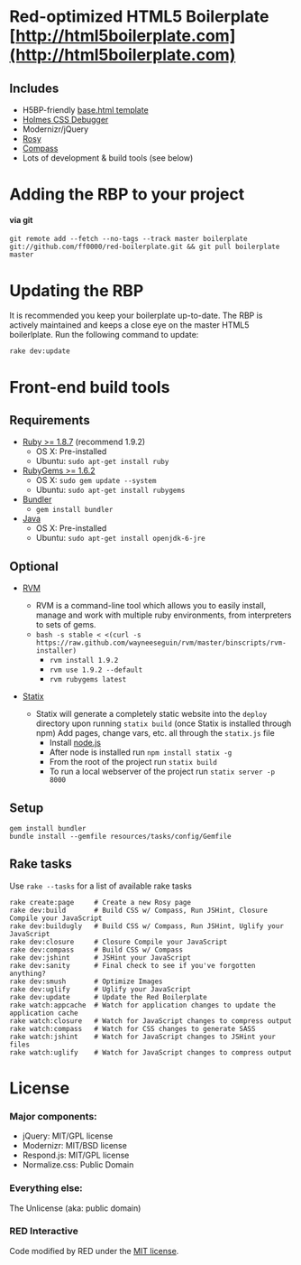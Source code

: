 Red-optimized HTML5 Boilerplate [http://html5boilerplate.com](http://html5boilerplate.com)
========================================================================================== 

## Includes

- H5BP-friendly [base.html template](/ff0000/red-boilerplate/project/templates/base.html)
- [Holmes CSS Debugger](http://www.red-root.com/sandbox/holmes/)
- Modernizr/jQuery
- [Rosy](/ff0000/rosy)
- [Compass](/ff0000/red-compass-framework)
- Lots of development & build tools (see below)

Adding the RBP to your project
==============================

#### via git

    git remote add --fetch --no-tags --track master boilerplate git://github.com/ff0000/red-boilerplate.git && git pull boilerplate master

Updating the RBP
================

It is recommended you keep your boilerplate up-to-date. The RBP is actively maintained and keeps a close eye on the master HTML5 boilerlplate. Run the following command to update:

    rake dev:update

Front-end build tools
=====================

## Requirements

- [Ruby >= 1.8.7](http://www.ruby-lang.org/en/) (recommend 1.9.2)
	- OS X: Pre-installed
	- Ubuntu: `sudo apt-get install ruby`
- [RubyGems >= 1.6.2](http://rubygems.org/)
	- OS X: `sudo gem update --system`
	- Ubuntu: `sudo apt-get install rubygems`
- [Bundler](http://gembundler.com/)
	- `gem install bundler`
- [Java](http://www.java.com/en/download/index.jsp)
	- OS X: Pre-installed
	- Ubuntu: `sudo apt-get install openjdk-6-jre`

## Optional

- [RVM](http://beginrescueend.com/)
	- RVM is a command-line tool which allows you to easily install, manage and work with multiple ruby environments, from interpreters to sets of gems.
	- `bash -s stable < <(curl -s https://raw.github.com/wayneeseguin/rvm/master/binscripts/rvm-installer)`
        - `rvm install 1.9.2`
        - `rvm use 1.9.2 --default`
        - `rvm rubygems latest`

- [Statix](https://github.com/gigafied/statix)

	- Statix will generate a completely static website into the `deploy` directory upon running `statix build` (once Statix is installed through npm) 
	Add pages, change vars, etc. all through the `statix.js` file
	   - Install [node.js](http://nodejs.org/)
	   - After node is installed run `npm install statix -g`
	   - From the root of the project run `statix build`
	   - To run a local webserver of the project run `statix server -p 8000`

## Setup

    gem install bundler
    bundle install --gemfile resources/tasks/config/Gemfile

## Rake tasks

Use `rake --tasks` for a list of available rake tasks

	rake create:page     # Create a new Rosy page
	rake dev:build       # Build CSS w/ Compass, Run JSHint, Closure Compile your JavaScript
	rake dev:buildugly   # Build CSS w/ Compass, Run JSHint, Uglify your JavaScript
	rake dev:closure     # Closure Compile your JavaScript
	rake dev:compass     # Build CSS w/ Compass
	rake dev:jshint      # JSHint your JavaScript
	rake dev:sanity      # Final check to see if you've forgotten anything?
	rake dev:smush       # Optimize Images
	rake dev:uglify      # Uglify your JavaScript
	rake dev:update      # Update the Red Boilerplate
	rake watch:appcache  # Watch for application changes to update the application cache
	rake watch:closure   # Watch for JavaScript changes to compress output
	rake watch:compass   # Watch for CSS changes to generate SASS
	rake watch:jshint    # Watch for JavaScript changes to JSHint your files
	rake watch:uglify    # Watch for JavaScript changes to compress output

License
=======

### Major components:

* jQuery: MIT/GPL license
* Modernizr: MIT/BSD license
* Respond.js: MIT/GPL license
* Normalize.css: Public Domain

### Everything else:

The Unlicense (aka: public domain)

### RED Interactive

Code modified by RED under the [MIT license](https://github.com/ff0000/red-boilerplate/blob/master/LICENSE.txt).
